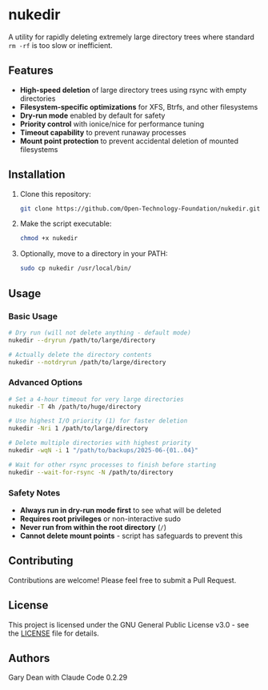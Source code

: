 # nukedir

A utility for rapidly deleting extremely large directory trees where standard `rm -rf` is too slow or inefficient.

## Features

- **High-speed deletion** of large directory trees using rsync with empty directories
- **Filesystem-specific optimizations** for XFS, Btrfs, and other filesystems
- **Dry-run mode** enabled by default for safety
- **Priority control** with ionice/nice for performance tuning
- **Timeout capability** to prevent runaway processes
- **Mount point protection** to prevent accidental deletion of mounted filesystems

## Installation

1. Clone this repository:
   ```bash
   git clone https://github.com/Open-Technology-Foundation/nukedir.git
   ```

2. Make the script executable:
   ```bash
   chmod +x nukedir
   ```

3. Optionally, move to a directory in your PATH:
   ```bash
   sudo cp nukedir /usr/local/bin/
   ```

## Usage

### Basic Usage

```bash
# Dry run (will not delete anything - default mode)
nukedir --dryrun /path/to/large/directory

# Actually delete the directory contents
nukedir --notdryrun /path/to/large/directory
```

### Advanced Options

```bash
# Set a 4-hour timeout for very large directories
nukedir -T 4h /path/to/huge/directory

# Use highest I/O priority (1) for faster deletion
nukedir -Nri 1 /path/to/large/directory

# Delete multiple directories with highest priority
nukedir -wqN -i 1 "/path/to/backups/2025-06-{01..04}"

# Wait for other rsync processes to finish before starting
nukedir --wait-for-rsync -N /path/to/directory
```

### Safety Notes

- **Always run in dry-run mode first** to see what will be deleted
- **Requires root privileges** or non-interactive sudo
- **Never run from within the root directory** (`/`)
- **Cannot delete mount points** - script has safeguards to prevent this

## Contributing

Contributions are welcome! Please feel free to submit a Pull Request.

## License

This project is licensed under the GNU General Public License v3.0 - see the [LICENSE](LICENSE) file for details.

## Authors

Gary Dean with Claude Code 0.2.29